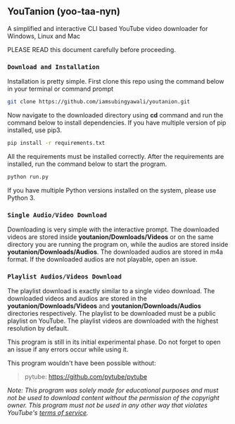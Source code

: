## YouTanion (yoo-taa-nyn)

A simplified and interactive CLI based YouTube video downloader for Windows, Linux and Mac

PLEASE READ this document carefully before proceeding.

### `Download and Installation`

Installation is pretty simple. First clone this repo using the command below in your terminal or command prompt

```sh
git clone https://github.com/iamsubingyawali/youtanion.git
```
Now navigate to the downloaded directory using **cd** command and run the command below to install dependencies. If you have multiple version of pip installed, use pip3.

```sh
pip install -r requirements.txt
```
All the requirements must be installed correctly. After the requirements are installed, run the command below to start the program.

```sh
python run.py
```

If you have multiple Python versions installed on the system, please use Python 3.

### `Single Audio/Video Download`

Downloading is very simple with the interactive prompt. The downloaded videos are stored inside **youtanion/Downloads/Videos** or on the same directory you are running the program on, while the audios are stored inside **youtanion/Downloads/Audios**. The downloaded audios are stored in m4a format. If the downloaded audios are not playable, open an issue.

### `Playlist Audios/Videos Download`

The playlist download is exactly similar to a single video download. The downloaded videos and audios are stored in the **youtanion/Downloads/Videos** and **youtanion/Downloads/Audios** directories respectively. The playlist to be downloaded must be a public playlist on YouTube. The playlist videos are downloaded with the highest resolution by default.

This program is still in its initial experimental phase. Do not forget to open an issue if any errors occur while using it. 


This program wouldn't have been possible without:

> pytube: https://github.com/pytube/pytube

_Note: This program was solely made for educational purposes and must not be used to download content without the permission of the copyright owner. This program must not be used in any other way that violates YouTube's [terms of service](https://www.youtube.com/static?template=terms)._
